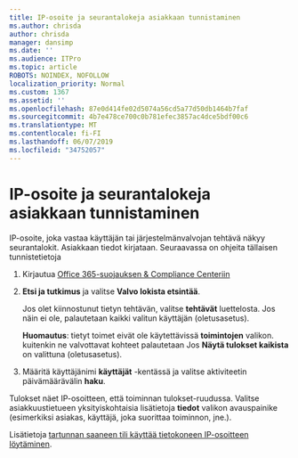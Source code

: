 ```yaml
---
title: IP-osoite ja seurantalokeja asiakkaan tunnistaminen
ms.author: chrisda
author: chrisda
manager: dansimp
ms.date: ''
ms.audience: ITPro
ms.topic: article
ROBOTS: NOINDEX, NOFOLLOW
localization_priority: Normal
ms.custom: 1367
ms.assetid: ''
ms.openlocfilehash: 87e0d414fe02d5074a56cd5a77d50db1464b7faf
ms.sourcegitcommit: 4b7e478ce700c0b781efec3857ac4dce5bdf00c6
ms.translationtype: MT
ms.contentlocale: fi-FI
ms.lasthandoff: 06/07/2019
ms.locfileid: "34752057"
---
```

# <a name="identify-ip-address-and-client-in-audit-logs"></a>IP-osoite ja seurantalokeja asiakkaan tunnistaminen

IP-osoite, joka vastaa käyttäjän tai järjestelmänvalvojan tehtävä näkyy seurantalokit. Asiakkaan tiedot kirjataan. Seuraavassa on ohjeita tällaisen tunnistetietoja

1. Kirjautua [Office 365-suojauksen & Compliance Centeriin](https://protection.office.com/)

2. **Etsi ja tutkimus** ja valitse **Valvo lokista etsintää**.

   Jos olet kiinnostunut tietyn tehtävän, valitse **tehtävät** luettelosta. Jos näin ei ole, palautetaan kaikki valitun käyttäjän (oletusasetus).

   **Huomautus**: tietyt toimet eivät ole käytettävissä **toimintojen** valikon. kuitenkin ne valvottavat kohteet palautetaan Jos **Näytä tulokset kaikista** on valittuna (oletusasetus).

3. Määritä käyttäjänimi **käyttäjät** -kentässä ja valitse aktiviteetin päivämäärävälin **haku**.

Tulokset näet IP-osoitteen, että toiminnan tulokset-ruudussa. Valitse asiakkuustietueen yksityiskohtaisia lisätietoja **tiedot** valikon avauspainike (esimerkiksi asiakas, käyttäjä, joka suorittaa toiminnon, jne.).

Lisätietoja [tartunnan saaneen tili käyttää tietokoneen IP-osoitteen löytäminen](https://docs.microsoft.com/office365/securitycompliance/auditing-troubleshooting-scenarios#finding-the-ip-address-of-the-computer-used-to-access-a-compromised-account).
